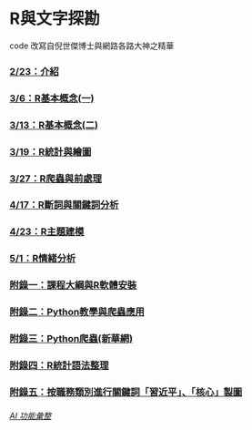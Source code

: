 # R與文字探勘

code 改寫自倪世傑博士與網路各路大神之精華

### [2/23：介紹](https://tinaj0508.github.io/R_TextMing/20230223%20R%E8%88%87%E6%96%87%E5%AD%97%E6%8E%A2%E5%8B%98%E8%AA%B2%E7%A8%8B%E4%BB%8B%E7%B4%B9.html)

### [3/6：R基本概念(一)](https://tinaj0508.github.io/R_TextMing/20230226%20R%E5%9F%BA%E6%9C%AC%E6%A6%82%E5%BF%B5(%E4%B8%80).html)

### [3/13：R基本概念(二)](https://tinaj0508.github.io/R_TextMing/R%E5%9F%BA%E6%9C%AC%E6%A6%82%E5%BF%B5(%E4%BA%8C).html)

### [3/19：R統計與繪圖](https://tinaj0508.github.io/R_TextMing/R%E7%B5%B1%E8%A8%88%E8%88%87%E7%B9%AA%E5%9C%96.html)

### [3/27：R爬蟲與前處理](https://tinaj0508.github.io/R_TextMing/R%E7%88%AC%E8%9F%B2%E8%88%87%E5%89%8D%E8%99%95%E7%90%86.html)

### [4/17：R斷詞與關鍵詞分析](https://tinaj0508.github.io/R_TextMing/R%E6%96%87%E5%AD%97%E6%8E%A2%E5%8B%98(%E4%BA%8C)%E6%96%B7%E8%A9%9E%E3%80%81%E9%97%9C%E9%8D%B5%E8%A9%9E%E5%88%86%E6%9E%90.html)

### [4/23：R主題建模](https://tinaj0508.github.io/R_TextMing/%E6%96%87%E5%AD%97%E6%8E%A2%E5%8B%98(%E4%B8%89)topic%20modeling.html)

### [5/1：R情緒分析](https://tinaj0508.github.io/R_TextMing/%E6%96%87%E5%AD%97%E6%8E%A2%E5%8B%98(%E5%9B%9B)%E6%83%85%E7%B7%92%E5%88%86%E6%9E%90.html)

### [附錄一：課程大綱與R軟體安裝](https://tinaj0508.github.io/R_TextMing/20230221%20R%E8%88%87%E6%96%87%E5%AD%97%E6%8E%A2%E5%8B%98%E8%AA%B2%E7%A8%8B%E8%A6%8F%E5%8A%83.html?fbclid=IwAR1yijmii8hV9Z0Zdkj8cdw4WFph0X5qYamCtDMeEQyfQ_O1YFUPWwd39h8)

### [附錄二：Python教學與爬蟲應用](https://tinaj0508.github.io/R_TextMing/Python%E6%95%99%E5%AD%B8%E8%88%87%E7%88%AC%E8%9F%B2%E6%87%89%E7%94%A8.html)

### [附錄三：Python爬蟲(新華網)](https://tinaj0508.github.io/R_TextMing/Python%E7%88%AC%E8%9F%B2(%E6%96%B0%E8%8F%AF%E7%B6%B2).html)

### [附錄四：R統計語法整理](https://tinaj0508.github.io/R_TextMing/R%E7%B5%B1%E8%A8%88%E8%AA%9E%E6%B3%95%E6%95%B4%E7%90%86.html)

### [附錄五：按職務類別進行關鍵詞「習近平」、「核心」製圖](https://tinaj0508.github.io/R_TextMing/%E6%AD%A3%E9%83%A8%E7%B4%9A%E6%96%87%E5%AD%97%E6%8E%A2%E5%8B%98%E5%88%86%E6%9E%90(%E9%97%9C%E9%8D%B5%E8%A9%9E_%E7%BF%92%E8%BF%91%E5%B9%B3%E3%80%81%E6%A0%B8%E5%BF%83).html)

###### [AI 功能彙整](https://tinaj0508.github.io/R_TextMing/AI%E5%A4%A7%E7%B4%80%E5%85%83.html)

